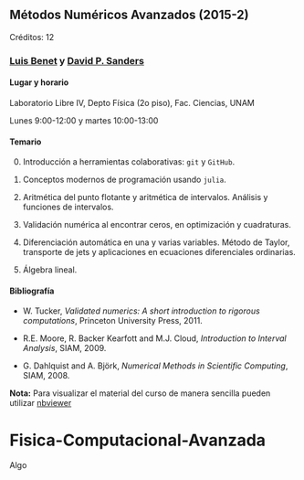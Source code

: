 ## Métodos Numéricos Avanzados (2015-2)
Créditos: 12

### [Luis Benet](http://www.cicc.unam.mx/~benet) y [David P. Sanders](http://sistemas.fciencias.unam.mx/~dsanders/)

#### Lugar y horario

Laboratorio Libre IV, Depto Física (2o piso), Fac. Ciencias, UNAM

Lunes 9:00-12:00 y martes 10:00-13:00

#### Temario

0. Introducción a herramientas colaborativas: `git` y `GitHub`.

1. Conceptos modernos de programación usando `julia`.

2. Aritmética del punto flotante y aritmética de intervalos. Análisis y funciones
de intervalos.

3. Validación numérica al encontrar ceros, en optimización y cuadraturas.

4. Diferenciación automática en una y varias variables. Método de Taylor, transporte de jets
y aplicaciones en ecuaciones diferenciales ordinarias.

5. Álgebra lineal.


#### Bibliografía

- W. Tucker, *Validated numerics: A short introduction to rigorous computations*, Princeton University
Press, 2011.

- R.E. Moore, R. Backer Kearfott and M.J. Cloud, *Introduction to Interval Analysis*,
SIAM, 2009.

- G. Dahlquist and A. Björk, *Numerical Methods in Scientific Computing*, SIAM, 2008.

**Nota:** Para visualizar el material del curso de manera sencilla pueden utilizar
[nbviewer](http://nbviewer.ipython.org/github/lbenet/MetodosNumericosAvanzados/tree/master/)

# Fisica-Computacional-Avanzada

Algo
